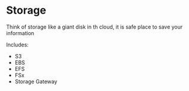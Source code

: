 # Storage

Think of storage like a giant disk in th cloud, it is safe place to save your information

Includes:

- S3
- EBS
- EFS
- FSx
- Storage Gateway
